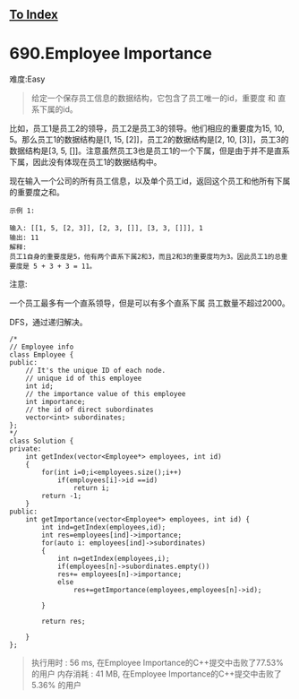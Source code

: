 [To Index](/index.md)
---
# 690.Employee Importance
难度:Easy
> 给定一个保存员工信息的数据结构，它包含了员工唯一的id，重要度 和 直系下属的id。

比如，员工1是员工2的领导，员工2是员工3的领导。他们相应的重要度为15, 10, 5。那么员工1的数据结构是[1, 15, [2]]，员工2的数据结构是[2, 10, [3]]，员工3的数据结构是[3, 5, []]。注意虽然员工3也是员工1的一个下属，但是由于并不是直系下属，因此没有体现在员工1的数据结构中。

现在输入一个公司的所有员工信息，以及单个员工id，返回这个员工和他所有下属的重要度之和。

```
示例 1:

输入: [[1, 5, [2, 3]], [2, 3, []], [3, 3, []]], 1
输出: 11
解释:
员工1自身的重要度是5，他有两个直系下属2和3，而且2和3的重要度均为3。因此员工1的总重要度是 5 + 3 + 3 = 11。
```

注意:

一个员工最多有一个直系领导，但是可以有多个直系下属
员工数量不超过2000。

DFS，通过递归解决。  

```
/*
// Employee info
class Employee {
public:
    // It's the unique ID of each node.
    // unique id of this employee
    int id;
    // the importance value of this employee
    int importance;
    // the id of direct subordinates
    vector<int> subordinates;
};
*/
class Solution {
private:
    int getIndex(vector<Employee*> employees, int id)
    {
        for(int i=0;i<employees.size();i++)
            if(employees[i]->id ==id)
                return i;
        return -1;
    }
public:
    int getImportance(vector<Employee*> employees, int id) {
        int ind=getIndex(employees,id);
        int res=employees[ind]->importance;
        for(auto i: employees[ind]->subordinates)
        {
            int n=getIndex(employees,i);
            if(employees[n]->subordinates.empty())
            res+= employees[n]->importance;
            else
                res+=getImportance(employees,employees[n]->id);
            
        }

        return res;
        
    }
};
```


> 执行用时 : 56 ms, 在Employee Importance的C++提交中击败了77.53% 的用户 
内存消耗 : 41 MB, 在Employee Importance的C++提交中击败了5.36% 的用户
